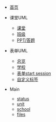 * [首页](README)

* 课堂UML
  * [课堂](uml/index)
  * [班级](uml/class)
  * [PPT/答题](uml/answer)
* 表单UML
  * [总览](formUml/index)
  * [学校](uml/school)
  * [表单start session](uml/startSession.md)
  * [自定义标签](uml/tag.md)


* Main
  * [status](main/status)
  * [unit](main/unit)
  * [school](main/school)
  * [files](main/files)